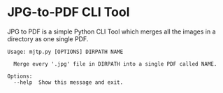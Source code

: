 # JPG-to-PDF CLI Tool

JPG to PDF is a simple Python CLI Tool which merges all the images in a directory as one single PDF. 

```shell
Usage: mjtp.py [OPTIONS] DIRPATH NAME

  Merge every '.jpg' file in DIRPATH into a single PDF called NAME.

Options:
  --help  Show this message and exit.
```
